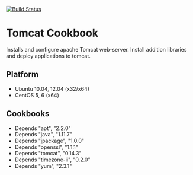 [![Build Status](https://travis-ci.org/qubell-bazaar/cookbook-qubell-tomcat.png?branch=master)](https://travis-ci.org/qubell-bazaar/cookbook-qubell-tomcat)

Tomcat Cookbook
==============
Installs and configure apache Tomcat web-server.
Install addition libraries and deploy applications to tomcat.

Platform
--------
- Ubuntu 10.04, 12.04 (x32/x64)
- CentOS 5, 6 (x64)

Cookbooks
---------
- Depends "apt", "2.2.0"
- Depends "java", "1.11.7"
- Depends "jpackage", "1.0.0"
- Depends "openssl", "1.1.1"
- Depends "tomcat", "0.14.3"
- Depends "timezone-ii", "0.2.0"
- Depends "yum", "2.3.1"
